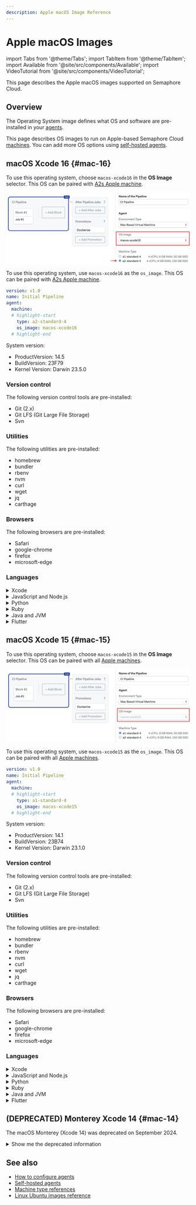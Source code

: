 ```yaml
---
description: Apple macOS Image Reference
---
```


# Apple macOS Images

import Tabs from '@theme/Tabs';
import TabItem from '@theme/TabItem';
import Available from '@site/src/components/Available';
import VideoTutorial from '@site/src/components/VideoTutorial';

<Available/>

This page describes the Apple macOS images supported on Semaphore Cloud.

## Overview

The Operating System image defines what OS and software are pre-installed in your [agents](../using-semaphore/pipelines#agents). 

This page describes OS images to run on Apple-based Semaphore Cloud [machines](./machine-types). You can add more OS options using [self-hosted agents](../using-semaphore/self-hosted).

## macOS Xcode 16 {#mac-16}

<Tabs groupId="editor-yaml">
<TabItem value="editor" label="Editor">

To use this operating system, choose `macos-xcode16` in the **OS Image** selector. This OS can be paired with [A2s Apple machine](./machine-types#macos).

![Selecting the macOS Xcode16 using the workflow editor](./img/macos16-selector.jpg)

</TabItem>
<TabItem value="yaml" label="YAML">

To use this operating system, use `macos-xcode16` as the `os_image`. This OS can be paired with [A2s Apple machine](./machine-types#macos).

```yaml
version: v1.0
name: Initial Pipeline
agent:
  machine:
  # highlight-start
    type: a2-standard-4
    os_image: macos-xcode16
  # highlight-end
```

</TabItem>
</Tabs>

System version:

- ProductVersion: 14.5
- BuildVersion: 23F79
- Kernel Version: Darwin 23.5.0

### Version control

The following version control tools are pre-installed:

- Git (2.x)
- Git LFS (Git Large File Storage)
- Svn


### Utilities

The following utilities are pre-installed:

- homebrew
- bundler
- rbenv
- nvm
- curl
- wget
- jq
- carthage

### Browsers

The following browsers are pre-installed:

- Safari
- google-chrome
- firefox
- microsoft-edge

### Languages

<details>
<summary>Xcode</summary>
<div>

Installed versions:

- 16 (default)

The default installed Xcode version is `16.2`.

Xcode 16.2 has the following SDKs preinstalled:

- iOS 18.2
- macOS 15.0
- tvOS 18.2
- watchOS 11.2
- visionOS 2.2

</div>

</details>
<details>
<summary>JavaScript and Node.js</summary>
<div>

Installed version:

- Node.js: v18.20.1
- Yarn: 1.22.22

</div>
</details>

<details>
<summary>Python</summary>
<div>

Installed version:

- 3.12.44

Supporting libraries:

- pip3: 24

</div>
</details>

<details>
<summary>Ruby</summary>
<div>

Installed versions:

- 3.3.2 (system)
- 3.3.5

Following gems are pre-installed:

- fastlane (2.221.1)
- cocoapods (1.15.2)

</div>
</details>

<details>
<summary>Java and JVM</summary>
<div>

- openjdk 17

</div>
</details>

<details>
<summary>Flutter</summary>
<div>

- 3.24.3

</div>
</details>

## macOS Xcode 15 {#mac-15}

<Tabs groupId="editor-yaml">
<TabItem value="editor" label="Editor">

To use this operating system, choose `macos-xcode15` in the **OS Image** selector. This OS can be paired with all [Apple machines](./machine-types#macos).

![Selecting the macOS Xcode15 using the workflow editor](./img/macos15-selector.jpg)

</TabItem>
<TabItem value="yaml" label="YAML">

To use this operating system, use `macos-xcode15` as the `os_image`. This OS can be paired with all [Apple machines](./machine-types#macos).

```yaml
version: v1.0
name: Initial Pipeline
agent:
  machine:
  # highlight-start
    type: a1-standard-4
    os_image: macos-xcode15
  # highlight-end
```

</TabItem>
</Tabs>


System version:

- ProductVersion: 14.1
- BuildVersion: 23B74
- Kernel Version: Darwin 23.1.0

### Version control

The following version control tools are pre-installed:

- Git (2.x)
- Git LFS (Git Large File Storage)
- Svn

### Utilities

The following utilities are pre-installed:

- homebrew
- bundler
- rbenv
- nvm
- curl
- wget
- jq
- carthage

### Browsers

The following browsers are pre-installed:

- Safari
- google-chrome
- firefox
- microsoft-edge

### Languages

<details>
<summary>Xcode</summary>
<div>

Installed versions:

- 15.0.1
- 15.2
- 15.3 (default)

The default installed Xcode version is `15.3`.


Xcode 15.3 has the following SDKs preinstalled:

- iphoneos 17.4
- iphonesimulator 17.4
- driverkit.macos 23.0
- macos 14.2
- appletvos 17.4
- appletvsimulator 17.4
- watchos 10.4
- watchsimulator 10.4
- visionos 1.0

</div>

</details>
<details>
<summary>JavaScript and Node.js</summary>
<div>

Installed version:

- Node.js: v20.9.0
- Yarn: 1.22.19

</div>
</details>

<details>
<summary>Python</summary>
<div>

Installed version:

- 3.9.11

Supporting libraries:

- pip3: 23.3.1

</div>
</details>

<details>
<summary>Ruby</summary>
<div>

Installed versions:

- 2.6.10 (system)
- 3.1.4
- 3.1.5
- 3.1.6
- 3.2.0
- 3.2.1
- 3.2.2
- 3.2.3
- 3.2.4
- 3.2.5
- 3.3.0
- 3.3.1
- 3.3.2
- 3.3.3
- 3.3.4
- 3.3.5
 

Following gems are pre-installed:

- fastlane (2.222.0)
- cocoapods (1.15.2)

</div>
</details>

<details>
<summary>Java and JVM</summary>
<div>

- openjdk 17

</div>
</details>

<details>
<summary>Flutter</summary>
<div>

- 3.16.7

</div>
</details>

## (DEPRECATED) Monterey Xcode 14 {#mac-14}

The macOS Monterey (Xcode 14) was deprecated on September 2024.

<details>
<summary>Show me the deprecated information</summary>
<div>

System version:

- ProductVersion: 12.7
- BuildVersion: 21G651
- Kernel Version: Darwin 21.6.0

The following version control tools are pre-installed:

- Git (2.x)
- Git LFS (Git Large File Storage)

The following utilities are pre-installed:

- homebrew
- bundler
- rbenv
- nvm
- curl
- wget
- jq
- carthage


The following browsers are pre-installed:

- Safari
- google-chrome
- firefox
- microsoft-edge

<details>
<summary>Xcode</summary>
<div>

Installed versions:

- 14.1
- 14.2
- 14.3.1

The default installed Xcode version is `14.3.1`.


Xcode 14 has the following SDKs preinstalled:

- iphoneos 16.0
- iphonesimulator 16.0
- driverkit.macos 21.4
- macos 12.3
- appletvos 16.0
- appletvsimulator 16.0
- watchos 9.0
- watchsimulator 9.0

</div>

</details>
<details>
<summary>JavaScript and Node.js</summary>
<div>

Installed versions:

- nvm: 0.39.1
- Yarn: 1.22.19

</div>
</details>

<details>
<summary>Python</summary>
<div>

Installed version:

- 3.9.11

Supporting libraries:

- pip3: 22.0.4

</div>
</details>

<details>
<summary>Ruby</summary>
<div>

Installed versions:

- 2.7.8 (system)

The following gems are pre-installed:

- fastlane (2.213.0)
- cocoapods (1.11.3)

</div>
</details>

<details>
<summary>Java and JVM</summary>
<div>

- openjdk 17

</div>
</details>

<details>
<summary>Flutter</summary>
<div>

- 3.10.5

</div>
</details>

</div>
</details>


## See also

- [How to configure agents](../using-semaphore/pipelines#agents)
- [Self-hosted agents](../using-semaphore/self-hosted)
- [Machine type references](./machine-types)
- [Linux Ubuntu images reference](./os-ubuntu)
